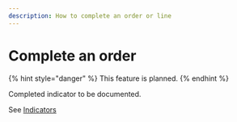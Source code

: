 ```yaml
---
description: How to complete an order or line
---
```


# Complete an order

{% hint style="danger" %}
This feature is planned. 
{% endhint %}

Completed indicator to be documented.

See [Indicators](indicators.md)

